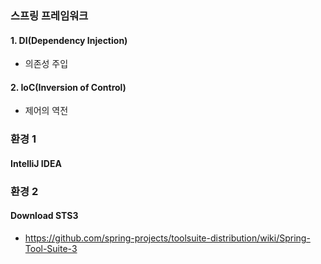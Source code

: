 ### 스프링 프레임워크
#### 1. DI(Dependency Injection)
- 의존성 주입

#### 2. IoC(Inversion of Control)
- 제어의 역전

### 환경 1
#### IntelliJ IDEA

### 환경 2
#### Download STS3
- https://github.com/spring-projects/toolsuite-distribution/wiki/Spring-Tool-Suite-3
